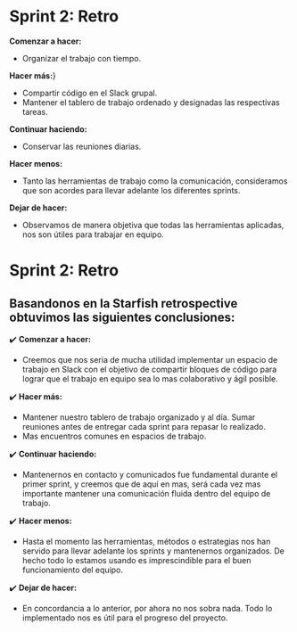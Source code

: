 # Sprint 2: Retro


**Comenzar a hacer:**
- Organizar el trabajo con tiempo.

**Hacer más:**}
- Compartir código en el Slack grupal.
- Mantener el tablero de trabajo ordenado y designadas las respectivas tareas.

**Continuar haciendo:**
- Conservar las reuniones diarias.

**Hacer menos:**
- Tanto las herramientas de trabajo como la comunicación, consideramos que son acordes para llevar adelante los diferentes sprints.

**Dejar de hacer:**
- Observamos de manera objetiva que todas las herramientas aplicadas, nos son útiles para trabajar en equipo.


# Sprint 2: Retro

## **Basandonos en  la Starfish retrospective obtuvimos las siguientes conclusiones:**

:heavy_check_mark:  **Comenzar a hacer:**
- Creemos que nos seria de mucha utilidad implementar un espacio de trabajo en Slack con el objetivo de compartir bloques de código para lograr que el trabajo en equipo sea lo mas colaborativo y ágil posible.

:heavy_check_mark: **Hacer más:**
- Mantener nuestro tablero de trabajo organizado y al día. Sumar reuniones antes de entregar cada sprint para repasar lo realizado.
- Mas encuentros comunes en espacios de trabajo.

:heavy_check_mark: **Continuar haciendo:**
- Mantenernos en contacto y comunicados fue fundamental durante el primer sprint, y creemos que de aquí en mas, será cada vez mas importante mantener una comunicación fluida dentro del equipo de trabajo.

:heavy_check_mark: **Hacer menos:**
- Hasta el momento las herramientas, métodos o estrategias nos han servido para llevar adelante los sprints y mantenernos organizados. De hecho todo lo estamos usando es imprescindible para el buen funcionamiento del equipo.

:heavy_check_mark: **Dejar de hacer:**
- En concordancia a lo anterior, por ahora no nos sobra nada. Todo lo implementado nos es útil para el progreso del proyecto.
